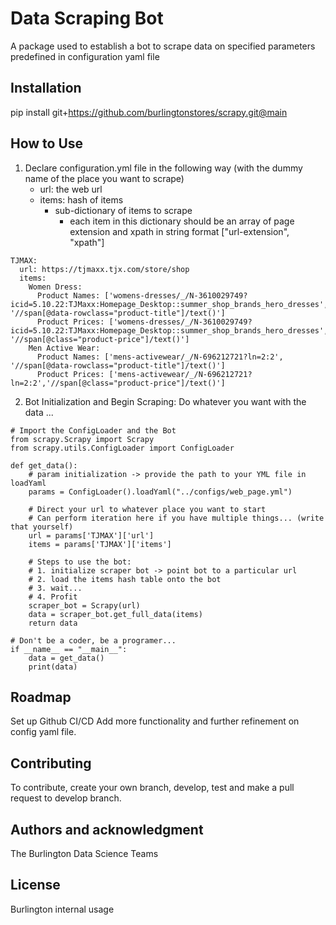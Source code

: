 # Data Scraping Bot
A package used to establish a bot to scrape data on specified parameters predefined in configuration yaml file


## Installation
pip install git+https://github.com/burlingtonstores/scrapy.git@main


## How to Use
1. Declare configuration.yml file in the following way (with the dummy name of the place you want to scrape)
    - url: the web url
    - items: hash of items
        - sub-dictionary of items to scrape
            - each item in this dictionary should be an array of page extension and xpath in string format ["url-extension", "xpath"] 
```
TJMAX:
  url: https://tjmaxx.tjx.com/store/shop
  items:
    Women Dress: 
      Product Names: ['womens-dresses/_/N-3610029749?icid=5.10.22:TJMaxx:Homepage_Desktop::summer_shop_brands_hero_dresses', '//span[@data-rowclass="product-title"]/text()']
      Product Prices: ['womens-dresses/_/N-3610029749?icid=5.10.22:TJMaxx:Homepage_Desktop::summer_shop_brands_hero_dresses', '//span[@class="product-price"]/text()']
    Men Active Wear:
      Product Names: ['mens-activewear/_/N-696212721?ln=2:2', '//span[@data-rowclass="product-title"]/text()']
      Product Prices: ['mens-activewear/_/N-696212721?ln=2:2','//span[@class="product-price"]/text()']
```

2. Bot Initialization and Begin Scraping: Do whatever you want with the data ...
```
# Import the ConfigLoader and the Bot
from scrapy.Scrapy import Scrapy
from scrapy.utils.ConfigLoader import ConfigLoader

def get_data():
    # param initialization -> provide the path to your YML file in loadYaml
    params = ConfigLoader().loadYaml("../configs/web_page.yml")
    
    # Direct your url to whatever place you want to start
    # Can perform iteration here if you have multiple things... (write that yourself)
    url = params['TJMAX']['url']
    items = params['TJMAX']['items']

    # Steps to use the bot:
    # 1. initialize scraper bot -> point bot to a particular url
    # 2. load the items hash table onto the bot
    # 3. wait...
    # 4. Profit
    scraper_bot = Scrapy(url)
    data = scraper_bot.get_full_data(items)
    return data

# Don't be a coder, be a programer...
if __name__ == "__main__":
    data = get_data()
    print(data)
```


## Roadmap
Set up Github CI/CD
Add more functionality and further refinement on config yaml file. 

## Contributing
To contribute, create your own branch, develop, test and make a pull request to develop branch.

## Authors and acknowledgment
The Burlington Data Science Teams

## License
Burlington internal usage